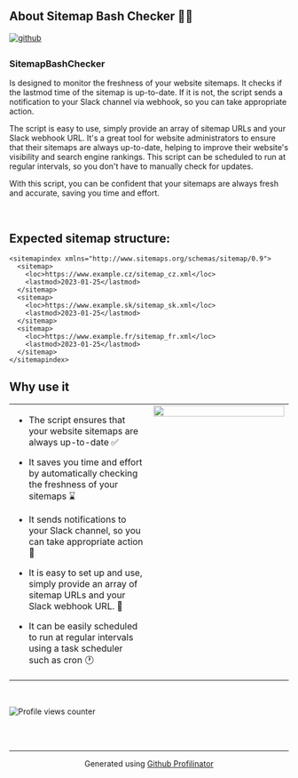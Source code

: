 ## About Sitemap Bash Checker 🤖📒  
  

<a href="https://github.com/DanRaiss" target="_blank">
<img src=https://img.shields.io/badge/github-%2324292e.svg?&style=for-the-badge&logo=github&logoColor=white alt=github style="margin-bottom: 5px;" />
</a>  
  



### SitemapBashChecker  
Is designed to monitor the freshness of your website sitemaps. It checks if the lastmod time of the sitemap is up-to-date. If it is not, the script sends a notification to your Slack channel via webhook, so you can take appropriate action. 

The script is easy to use, simply provide an array of sitemap URLs and your Slack webhook URL. It's a great tool for website administrators to ensure that their sitemaps are always up-to-date, helping to improve their website's visibility and search engine rankings. This script can be scheduled to run at regular intervals, so you don't have to manually check for updates. 

With this script, you can be confident that your sitemaps are always fresh and accurate, saving you time and effort.  
  

<br/>  

## Expected sitemap structure:
```
<sitemapindex xmlns="http://www.sitemaps.org/schemas/sitemap/0.9">
  <sitemap>
    <loc>https://www.example.cz/sitemap_cz.xml</loc>
    <lastmod>2023-01-25</lastmod>
  </sitemap>
  <sitemap>
    <loc>https://www.example.sk/sitemap_sk.xml</loc>
    <lastmod>2023-01-25</lastmod>
  </sitemap>
  <sitemap>
    <loc>https://www.example.fr/sitemap_fr.xml</loc>
    <lastmod>2023-01-25</lastmod>
  </sitemap>
</sitemapindex>
```

## Why use it
<table><tr><td valign="top" width="50%">

- The script ensures that your website sitemaps are always up-to-date ✅  
  

- It saves you time and effort by automatically checking the freshness of your sitemaps ⌛   
  

-  It sends notifications to your Slack channel, so you can take appropriate action  🔔  
  

-  It is easy to set up and use, simply provide an array of sitemap URLs and your Slack webhook URL. 🔧  
  

-  It can be easily scheduled to run at regular intervals using a task scheduler such as cron 🕐  


</td><td valign="top" width="50%">

<div align="center">
<img src="https://rishavanand.github.io/static/images/greetings.gif" align="center" style="width: 100%" />
</div>  


</td></tr></table>  

<br/>  

![Profile views counter](https://komarev.com/ghpvc/?username=DanRaiss&&style=flat-square)  
  

<br/>  


<br />

----
<div align="center">Generated using <a href="https://profilinator.rishav.dev/" target="_blank">Github Profilinator</a></div>
